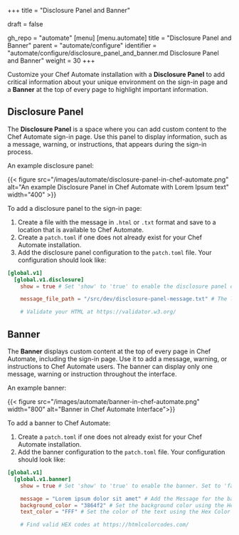 +++
title = "Disclosure Panel and Banner"

draft = false

gh_repo = "automate"
[menu]
  [menu.automate]
    title = "Disclosure Panel and Banner"
    parent = "automate/configure"
    identifier = "automate/configure/disclosure_panel_and_banner.md Disclosure Panel and Banner"
    weight = 30
+++

Customize your Chef Automate installation with a **Disclosure Panel** to add critical information about your unique environment on the sign-in page and a **Banner** at the top of every page to highlight important information.

## Disclosure Panel

The **Disclosure Panel** is a space where you can add custom content to the Chef Automate sign-in page. Use this panel to display information, such as a message, warning, or instructions, that appears during the sign-in process.

An example disclosure panel:

{{< figure src="/images/automate/disclosure-panel-in-chef-automate.png" alt="An example Disclosure Panel in Chef Automate with Lorem Ipsum text" width="400" >}}

To add a disclosure panel to the sign-in page:

1. Create a file with the message in `.html` or `.txt` format and save to a location that is available to Chef Automate.
1. Create a `patch.toml` if one does not already exist for your Chef Automate installation.
1. Add the disclosure panel configuration to the `patch.toml` file. Your configuration should look like:

```toml
[global.v1]
  [global.v1.disclosure]
    show = true # Set 'show' to 'true' to enable the disclosure panel on the sign-in page. Set to 'false' to disable the disclosure panel. Default: false.

    message_file_path = "/src/dev/disclosure-panel-message.txt" # The location of the file containing the disclosure panel message.

    # Validate your HTML at https://validator.w3.org/
```

## Banner

The **Banner** displays custom content at the top of every page in Chef Automate, including the sign-in page. Use it to add a message, warning, or instructions to Chef Automate users. The banner can display only one message, warning or instruction throughout the interface.

An example banner:

{{< figure src="/images/automate/banner-in-chef-automate.png" width="800" alt="Banner in Chef Automate Interface">}}

To add a banner to Chef Automate:

1. Create a `patch.toml` if one does not already exist for your Chef Automate installation.
1. Add the banner configuration to the `patch.toml` file. Your configuration should look like:

```toml
[global.v1]
  [global.v1.banner]
    show = true # Set 'show' to 'true' to enable the banner. Set to 'false' to disable the banner. Default: false.

    message = "Lorem ipsum dolor sit amet" # Add the Message for the banner
    background_color = "3864f2" # Set the background color using the Hex Color Code (Do not add # to the code)
    text_color = "FFF" # Set the color of the text using the Hex Color Code (Do not add # to the code)

    # Find valid HEX codes at https://htmlcolorcodes.com/
```
